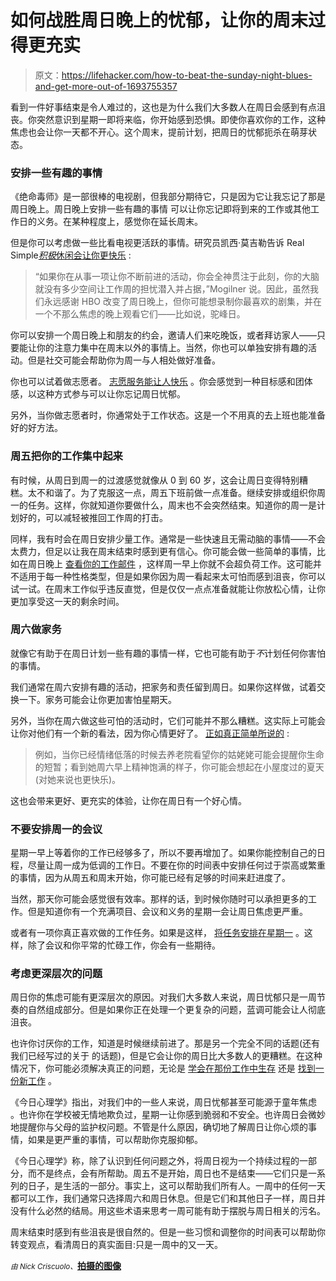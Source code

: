 # 如何战胜周日晚上的忧郁，让你的周末过得更充实

> 原文：<https://lifehacker.com/how-to-beat-the-sunday-night-blues-and-get-more-out-of-1693755357>

看到一件好事结束是令人难过的，这也是为什么我们大多数人在周日会感到有点沮丧。你突然意识到星期一即将来临，你开始感到恐惧。即使你喜欢你的工作，这种焦虑也会让你一天都不开心。这个周末，提前计划，把周日的忧郁扼杀在萌芽状态。



### 安排一些有趣的事情

《绝命毒师》是一部很棒的电视剧，但我部分期待它，只是因为它让我忘记了那是周日晚上。周日晚上安排一些有趣的事情 可以让你忘记即将到来的工作或其他工作日的义务。在某种程度上，感觉你在延长周末。

但是你可以考虑做一些比看电视更活跃的事情。研究员凯西·莫吉勒告诉 Real Simple[*积极*休闲会让你更快乐](http://www.realsimple.com/health/mind-mood/emotional-health/why-you-feel-sad-on-sunday) :

> “如果你在从事一项让你不断前进的活动，你会全神贯注于此刻，你的大脑就没有多少空间让工作周的担忧潜入并占据，”Mogilner 说。因此，虽然我们永远感谢 HBO 改变了周日晚上，但你可能想录制你最喜欢的剧集，并在一个不那么焦虑的晚上观看它们——比如说，驼峰日。

你可以安排一个周日晚上和朋友的约会，邀请人们来吃晚饭，或者拜访家人——只要能让你的注意力集中在周末以外的事情上。当然，你也可以单独安排有趣的活动。但是社交可能会帮助你为周一与人相处做好准备。

你也可以试着做志愿者。 [志愿服务能让人快乐](http://lifehacker.com/ten-things-you-can-do-to-be-happier-backed-by-science-1065356587) 。你会感觉到一种目标感和团体感，以这种方式参与可以让你忘记周日忧郁。

另外，当你做志愿者时，你通常处于工作状态。这是一个不用真的去上班也能准备好的好方法。

### 周五把你的工作集中起来

有时候，从周日到周一的过渡感觉就像从 0 到 60 岁，这会让周日变得特别糟糕。太不和谐了。为了克服这一点，周五下班前做一点准备。继续安排或组织你周一的任务。这样，你就知道你要做什么，周末也不会突然结束。知道你的周一是计划好的，可以减轻被推回工作周的打击。

同样，我有时会在周日安排少量工作。通常是一些快速且无需动脑的事情——不会太费力，但足以让我在周末结束时感到更有信心。你可能会做一些简单的事情，比如在周日晚上 [查看你的工作邮件](https://lifehacker.com/peek-at-your-work-email-sunday-night-to-get-a-jump-on-t-1682624224) ，这样周一早上你就不会超负荷工作。这可能并不适用于每一种性格类型，但是如果你因为周一看起来太可怕而感到沮丧，你可以试一试。在周末工作似乎违反直觉，但是仅仅一点点准备就能让你放松心情，让你更加享受这一天的剩余时间。

### 周六做家务

就像它有助于在周日计划一些有趣的事情一样，它也可能有助于*不*计划任何你害怕的事情。

我们通常在周六安排有趣的活动，把家务和责任留到周日。如果你这样做，试着交换一下。家务可能会让你更加害怕星期天。

另外，当你在周六做这些可怕的活动时，它们可能并不那么糟糕。这实际上可能会让你对他们有一个新的看法，因为你心情更好了。 [正如真正简单所说的](http://www.realsimple.com/health/mind-mood/emotional-health/why-you-feel-sad-on-sunday) :

> 例如，当你已经情绪低落的时候去养老院看望你的姑姥姥可能会提醒你生命的短暂；看到她周六早上精神饱满的样子，你可能会想起在小屋度过的夏天(对她来说也更快乐)。

这也会带来更好、更充实的体验，让你在周日有一个好心情。

### 不要安排周一的会议

星期一早上等着你的工作已经够多了，所以不要再增加了。如果你能控制自己的日程，尽量让周一成为低调的工作日。不要在你的时间表中安排任何过于崇高或繁重的事情，因为从周五和周末开始，你可能已经有足够的时间来赶进度了。

当然，那天你可能会感觉很有效率。那样的话，到时候你随时可以承担更多的工作。但是知道你有一个充满项目、会议和义务的星期一会让周日焦虑更严重。

或者有一项你真正喜欢做的工作任务。如果是这样， [将任务安排在星期一](https://lifehacker.com/three-tasks-you-should-do-every-day-to-stay-happy-and-p-1643606164) 。这样，除了会议和你平常的忙碌工作，你会有一些期待。

### 考虑更深层次的问题

周日你的焦虑可能有更深层次的原因。对我们大多数人来说，周日忧郁只是一周节奏的自然组成部分。但是如果你正在处理一个更复杂的问题，蓝调可能会让人彻底沮丧。

也许你讨厌你的工作，知道是时候继续前进了。那是另一个完全不同的话题(还有我们已经写过的关于 的话题)，但是它会让你的周日比大多数人的更糟糕。在这种情况下，你可能必须解决真正的问题，无论是 [学会在那份工作中生存](https://lifehacker.com/how-to-survive-a-job-that-makes-you-miserable-5440563) 还是 [找到一份新工作](http://lifehacker.com/top-10-ways-to-get-a-better-job-5894136) 。

《今日心理学》指出，对我们中的一些人来说，周日忧郁甚至可能源于童年焦虑 。也许你在学校被无情地欺负过，星期一让你感到脆弱和不安全。也许周日会微妙地提醒你与父母的监护权问题。不管是什么原因，确切地了解周日让你心烦的事情，如果是更严重的事情，可以帮助你克服抑郁。

《今日心理学》称，除了认识到任何问题之外，将周日视为一个持续过程的一部分，而不是终点，会有所帮助。周五不是开始，周日也不是结束——它们只是一系列的日子，是生活的一部分。事实上，这可以帮助我们所有人。一周中的任何一天都可以工作，我们通常只选择周六和周日休息。但是它们和其他日子一样，周日并没有什么必然的结局。用这些术语来思考一周可能有助于摆脱与周日相关的污名。

周末结束时感到有些沮丧是很自然的。但是一些习惯和调整你的时间表可以帮助你转变观点，看清周日的真实面目:只是一周中的又一天。

<small>*由 Nick Criscuolo、*</small>[<small></small>**拍摄的图像**](https://www.flickr.com/photos/piers_canadas/1080154495/in/photolist-2Ds5in-yooad-ehjxtQ-4pJ6Ls-34ynQm-4zYbbH-4d7fmD-NEoZt-jam8kM-5AezNX-5AiS7S-5AeyLR-bMogf2-9CPDwN-21NdGp-21NfEg-21Ne7X-6y4CJq-9krKmK-5JGM2j-5Gex8G-P8v24-P8uEn-P4DWm-4EseuP-2U3cdj-4LATY2-9G52mG-4ps6nh-5Zo5FB-3n8vZ-fAiWbP-RqEL3-2qGJsT-5TCmDf-7JwQG-4LwLtR-5Ptnq9-86u8U-8g8fG2-5mQgX9-35iQjq-4EVtpx-9rHeKY-mzLVy-6CCfg1-7qtmGF-7U2UTV-grHKEX-grGD5q)